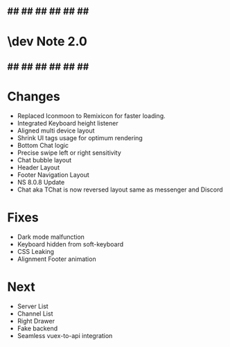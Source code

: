 ## ## ## ## ## ## ## ##
# \dev Note 2.0
## ## ## ## ## ## ## ##

# Changes
* Replaced Iconmoon to Remixicon for faster loading.
* Integrated Keyboard height listener
* Aligned multi device layout
* Shrink UI tags usage for optimum rendering
* Bottom Chat logic
* Precise swipe left or right sensitivity
* Chat bubble layout
* Header Layout
* Footer Navigation Layout
* NS 8.0.8 Update
* Chat aka TChat is now reversed layout same as messenger and Discord

# Fixes
* Dark mode malfunction
* Keyboard hidden from soft-keyboard
* CSS Leaking
* Alignment Footer animation

# Next
* Server List
* Channel List
* Right Drawer
* Fake backend
* Seamless vuex-to-api integration


